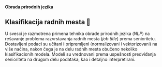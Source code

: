 #### Obrada prirodnih jezika

## Klasifikacija radnih mesta :construction_worker:
U svesci je razmotrena primena tehnika obrade prirodnih jezika (*NLP*) na rešavanje problema razvrstavanja radnih mesta (*job title*) prema senioritetu. Dostavljeni podaci su učitani i pripremljeni (normalizovani i vektorizovani) na više načina, nakon čega je na delu radnih mesta obučeno nekoliko klasifikacionih modela. Modeli su vrednovani prema uspešnosti predviđanja senioriteta na drugom delu podataka, kao i detaljno interpretirani.